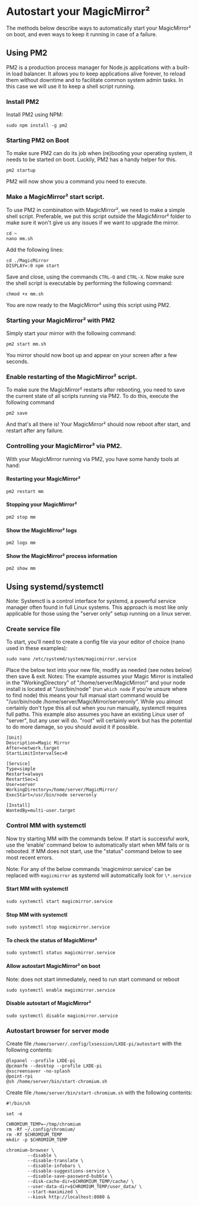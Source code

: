 # Autostart your MagicMirror²

The methods below describe ways to automatically start your MagicMirror² on
boot, and even ways to keep it running in case of a failure.

## Using PM2

PM2 is a production process manager for Node.js applications with a built-in
load balancer. It allows you to keep applications alive forever, to reload them
without downtime and to facilitate common system admin tasks. In this case we
will use it to keep a shell script running.

### Install PM2

Install PM2 using NPM:

```shell
sudo npm install -g pm2
```

### Starting PM2 on Boot

To make sure PM2 can do its job when (re)booting your operating system, it needs
to be started on boot. Luckily, PM2 has a handy helper for this.

```shell
pm2 startup
```

PM2 will now show you a command you need to execute.

### Make a MagicMirror² start script.

To use PM2 in combination with MagicMirror², we need to make a simple shell
script. Preferable, we put this script outside the MagicMirror² folder to make
sure it won't give us any issues if we want to upgrade the mirror.

```shell
cd ~
nano mm.sh
```

Add the following lines:

```shell
cd ./MagicMirror
DISPLAY=:0 npm start
```

Save and close, using the commands `CTRL-O` and `CTRL-X`. Now make sure the
shell script is executable by performing the following command:

```shell
chmod +x mm.sh
```

You are now ready to the MagicMirror² using this script using PM2.

### Starting your MagicMirror² with PM2

Simply start your mirror with the following command:

```shell
pm2 start mm.sh
```

You mirror should now boot up and appear on your screen after a few seconds.

### Enable restarting of the MagicMirror² script.

To make sure the MagicMirror² restarts after rebooting, you need to save the
current state of all scripts running via PM2. To do this, execute the following
command

```shell
pm2 save
```

And that's all there is! Your MagicMirror² should now reboot after start, and
restart after any failure.

### Controlling your MagicMirror² via PM2.

With your MagicMirror running via PM2, you have some handy tools at hand:

#### Restarting your MagicMirror²

```shell
pm2 restart mm
```

#### Stopping your MagicMirror²

```shell
pm2 stop mm
```

#### Show the MagicMirror² logs

```shell
pm2 logs mm
```

#### Show the MagicMirror² process information

```shell
pm2 show mm
```

## Using systemd/systemctl

Note: Systemctl is a control interface for systemd, a powerful service manager
often found in full Linux systems. This approach is most like only applicable
for those using the "server only" setup running on a linux server.

### Create service file

To start, you'll need to create a config file via your editor of choice (nano
used in these examples):

```shell
sudo nano /etc/systemd/system/magicmirror.service
```

Place the below text into your new file, modify as needed (see notes below) then
save & exit. Notes: The example assumes your Magic Mirror is installed in the
"WorkingDirectory" of "/home/server/MagicMirror/" and your node install is
located at "/usr/bin/node" (run `which node` if you're unsure where to find
node) this means your full manual start command would be "/usr/bin/node
/home/server/MagicMirror/serveronly". While you almost certainly don't type this
all out when you run manually, systemctl requires full paths. This example also
assumes you have an existing Linux user of "server", but any user will do.
"root" will certainly work but has the potential to do more damage, so you
should avoid it if possible.

```
[Unit]
Description=Magic Mirror
After=network.target
StartLimitIntervalSec=0

[Service]
Type=simple
Restart=always
RestartSec=1
User=server
WorkingDirectory=/home/server/MagicMirror/
ExecStart=/usr/bin/node serveronly

[Install]
WantedBy=multi-user.target
```

### Control MM with systemctl

Now try starting MM with the commands below. If start is successful work, use
the 'enable' command below to automatically start when MM fails or is rebooted.
If MM does not start, use the "status" command below to see most recent errors.

Note: For any of the below commands 'magicmirror.service' can be replaced with
`magicmirror` as systemd will automatically look for `\*.service`

#### Start MM with systemctl

```shell
sudo systemctl start magicmirror.service
```

#### Stop MM with systemctl

```shell
sudo systemctl stop magicmirror.service
```

#### To check the status of MagicMirror²

```
sudo systemctl status magicmirror.service
```

#### Allow autostart MagicMirror² on boot

Note: does not start immediately, need to run start command or reboot

```shell
sudo systemctl enable magicmirror.service
```

#### Disable autostart of MagicMirror²

```shell
sudo systemctl disable magicmirror.service
```

### Autostart browser for server mode

Create file `/home/server/.config/lxsession/LXDE-pi/autostart` with the
following contents:

```
@lxpanel --profile LXDE-pi
@pcmanfm --desktop --profile LXDE-pi
@xscreensaver -no-splash
@point-rpi
@sh /home/server/bin/start-chromium.sh
```

Create file `/home/server/bin/start-chromium.sh` with the following contents:

```
#!/bin/sh

set -e

CHROMIUM_TEMP=~/tmp/chromium
rm -Rf ~/.config/chromium/
rm -Rf $CHROMIUM_TEMP
mkdir -p $CHROMIUM_TEMP

chromium-browser \
        --disable \
        --disable-translate \
        --disable-infobars \
        --disable-suggestions-service \
        --disable-save-password-bubble \
        --disk-cache-dir=$CHROMIUM_TEMP/cache/ \
        --user-data-dir=$CHROMIUM_TEMP/user_data/ \
        --start-maximized \
        --kiosk http://localhost:8080 &
```
